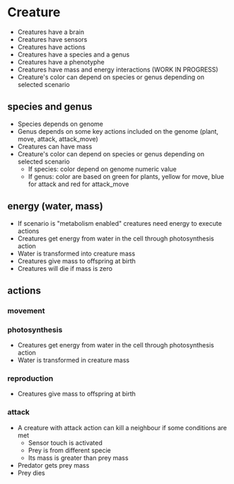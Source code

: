 # Creature

- Creatures have a brain
- Creatures have sensors
- Creatures have actions
- Creatures have a species and a genus 
- Creatures have a phenotyphe
- Creatures have mass and energy interactions (WORK IN PROGRESS)
- Creature's color can depend on species or genus depending on selected scenario



## species and genus

- Species depends on genome
- Genus depends on some key actions included on the genome (plant, move, attack, attack_move)
- Creatures can have mass
- Creature's color can depend on species or genus depending on selected scenario
    - If species: color depend on genome numeric value
    - If genus: color are based on green for plants, yellow for move, blue for attack and red for attack_move



## energy (water, mass)

- If scenario is "metabolism enabled" creatures need energy to execute actions
- Creatures get energy from water in the cell through photosynthesis action
- Water is transformed into creature mass
- Creatures give mass to offspring at birth
- Creatures will die if mass is zero

## actions

### movement

### photosynthesis
- Creatures get energy from water in the cell through photosynthesis action
- Water is transformed in creature mass

### reproduction
- Creatures give mass to offspring at birth

### attack
- A creature with attack action can kill a neighbour if some conditions are met
    - Sensor touch is activated
    - Prey is from different specie
    - Its mass is greater than prey mass
- Predator gets prey mass
- Prey dies

### 